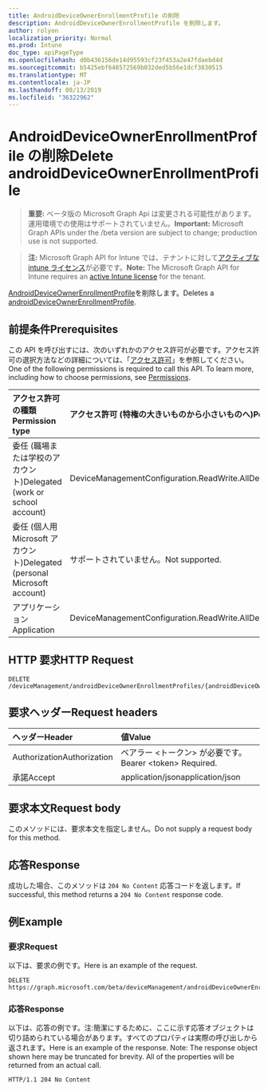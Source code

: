 ```yaml
---
title: AndroidDeviceOwnerEnrollmentProfile の削除
description: AndroidDeviceOwnerEnrollmentProfile を削除します。
author: rolyon
localization_priority: Normal
ms.prod: Intune
doc_type: apiPageType
ms.openlocfilehash: d0b436156de14d95593cf23f453a2e47fdaebd4d
ms.sourcegitcommit: b5425ebf648572569b032ded5b56e1dcf3830515
ms.translationtype: MT
ms.contentlocale: ja-JP
ms.lasthandoff: 08/13/2019
ms.locfileid: "36322962"
---
```

# <a name="delete-androiddeviceownerenrollmentprofile"></a><span data-ttu-id="7cb23-103">AndroidDeviceOwnerEnrollmentProfile の削除</span><span class="sxs-lookup"><span data-stu-id="7cb23-103">Delete androidDeviceOwnerEnrollmentProfile</span></span>

> <span data-ttu-id="7cb23-104">**重要:** ベータ版の Microsoft Graph Api は変更される可能性があります。運用環境での使用はサポートされていません。</span><span class="sxs-lookup"><span data-stu-id="7cb23-104">**Important:** Microsoft Graph APIs under the /beta version are subject to change; production use is not supported.</span></span>

> <span data-ttu-id="7cb23-105">**注:** Microsoft Graph API for Intune では、テナントに対して[アクティブな intune ライセンス](https://go.microsoft.com/fwlink/?linkid=839381)が必要です。</span><span class="sxs-lookup"><span data-stu-id="7cb23-105">**Note:** The Microsoft Graph API for Intune requires an [active Intune license](https://go.microsoft.com/fwlink/?linkid=839381) for the tenant.</span></span>

<span data-ttu-id="7cb23-106">[AndroidDeviceOwnerEnrollmentProfile](../resources/intune-androidforwork-androiddeviceownerenrollmentprofile.md)を削除します。</span><span class="sxs-lookup"><span data-stu-id="7cb23-106">Deletes a [androidDeviceOwnerEnrollmentProfile](../resources/intune-androidforwork-androiddeviceownerenrollmentprofile.md).</span></span>

## <a name="prerequisites"></a><span data-ttu-id="7cb23-107">前提条件</span><span class="sxs-lookup"><span data-stu-id="7cb23-107">Prerequisites</span></span>
<span data-ttu-id="7cb23-p101">この API を呼び出すには、次のいずれかのアクセス許可が必要です。アクセス許可の選択方法などの詳細については、「[アクセス許可](/graph/permissions-reference)」を参照してください。</span><span class="sxs-lookup"><span data-stu-id="7cb23-p101">One of the following permissions is required to call this API. To learn more, including how to choose permissions, see [Permissions](/graph/permissions-reference).</span></span>

|<span data-ttu-id="7cb23-110">アクセス許可の種類</span><span class="sxs-lookup"><span data-stu-id="7cb23-110">Permission type</span></span>|<span data-ttu-id="7cb23-111">アクセス許可 (特権の大きいものから小さいものへ)</span><span class="sxs-lookup"><span data-stu-id="7cb23-111">Permissions (from most to least privileged)</span></span>|
|:---|:---|
|<span data-ttu-id="7cb23-112">委任 (職場または学校のアカウント)</span><span class="sxs-lookup"><span data-stu-id="7cb23-112">Delegated (work or school account)</span></span>|<span data-ttu-id="7cb23-113">DeviceManagementConfiguration.ReadWrite.All</span><span class="sxs-lookup"><span data-stu-id="7cb23-113">DeviceManagementConfiguration.ReadWrite.All</span></span>|
|<span data-ttu-id="7cb23-114">委任 (個人用 Microsoft アカウント)</span><span class="sxs-lookup"><span data-stu-id="7cb23-114">Delegated (personal Microsoft account)</span></span>|<span data-ttu-id="7cb23-115">サポートされていません。</span><span class="sxs-lookup"><span data-stu-id="7cb23-115">Not supported.</span></span>|
|<span data-ttu-id="7cb23-116">アプリケーション</span><span class="sxs-lookup"><span data-stu-id="7cb23-116">Application</span></span>|<span data-ttu-id="7cb23-117">DeviceManagementConfiguration.ReadWrite.All</span><span class="sxs-lookup"><span data-stu-id="7cb23-117">DeviceManagementConfiguration.ReadWrite.All</span></span>|

## <a name="http-request"></a><span data-ttu-id="7cb23-118">HTTP 要求</span><span class="sxs-lookup"><span data-stu-id="7cb23-118">HTTP Request</span></span>
<!-- {
  "blockType": "ignored"
}
-->
``` http
DELETE /deviceManagement/androidDeviceOwnerEnrollmentProfiles/{androidDeviceOwnerEnrollmentProfileId}
```

## <a name="request-headers"></a><span data-ttu-id="7cb23-119">要求ヘッダー</span><span class="sxs-lookup"><span data-stu-id="7cb23-119">Request headers</span></span>
|<span data-ttu-id="7cb23-120">ヘッダー</span><span class="sxs-lookup"><span data-stu-id="7cb23-120">Header</span></span>|<span data-ttu-id="7cb23-121">値</span><span class="sxs-lookup"><span data-stu-id="7cb23-121">Value</span></span>|
|:---|:---|
|<span data-ttu-id="7cb23-122">Authorization</span><span class="sxs-lookup"><span data-stu-id="7cb23-122">Authorization</span></span>|<span data-ttu-id="7cb23-123">ベアラー &lt;トークン&gt; が必要です。</span><span class="sxs-lookup"><span data-stu-id="7cb23-123">Bearer &lt;token&gt; Required.</span></span>|
|<span data-ttu-id="7cb23-124">承諾</span><span class="sxs-lookup"><span data-stu-id="7cb23-124">Accept</span></span>|<span data-ttu-id="7cb23-125">application/json</span><span class="sxs-lookup"><span data-stu-id="7cb23-125">application/json</span></span>|

## <a name="request-body"></a><span data-ttu-id="7cb23-126">要求本文</span><span class="sxs-lookup"><span data-stu-id="7cb23-126">Request body</span></span>
<span data-ttu-id="7cb23-127">このメソッドには、要求本文を指定しません。</span><span class="sxs-lookup"><span data-stu-id="7cb23-127">Do not supply a request body for this method.</span></span>

## <a name="response"></a><span data-ttu-id="7cb23-128">応答</span><span class="sxs-lookup"><span data-stu-id="7cb23-128">Response</span></span>
<span data-ttu-id="7cb23-129">成功した場合、このメソッドは `204 No Content` 応答コードを返します。</span><span class="sxs-lookup"><span data-stu-id="7cb23-129">If successful, this method returns a `204 No Content` response code.</span></span>

## <a name="example"></a><span data-ttu-id="7cb23-130">例</span><span class="sxs-lookup"><span data-stu-id="7cb23-130">Example</span></span>

### <a name="request"></a><span data-ttu-id="7cb23-131">要求</span><span class="sxs-lookup"><span data-stu-id="7cb23-131">Request</span></span>
<span data-ttu-id="7cb23-132">以下は、要求の例です。</span><span class="sxs-lookup"><span data-stu-id="7cb23-132">Here is an example of the request.</span></span>
``` http
DELETE https://graph.microsoft.com/beta/deviceManagement/androidDeviceOwnerEnrollmentProfiles/{androidDeviceOwnerEnrollmentProfileId}
```

### <a name="response"></a><span data-ttu-id="7cb23-133">応答</span><span class="sxs-lookup"><span data-stu-id="7cb23-133">Response</span></span>
<span data-ttu-id="7cb23-p102">以下は、応答の例です。注:簡潔にするために、ここに示す応答オブジェクトは切り詰められている場合があります。すべてのプロパティは実際の呼び出しから返されます。</span><span class="sxs-lookup"><span data-stu-id="7cb23-p102">Here is an example of the response. Note: The response object shown here may be truncated for brevity. All of the properties will be returned from an actual call.</span></span>
``` http
HTTP/1.1 204 No Content
```






